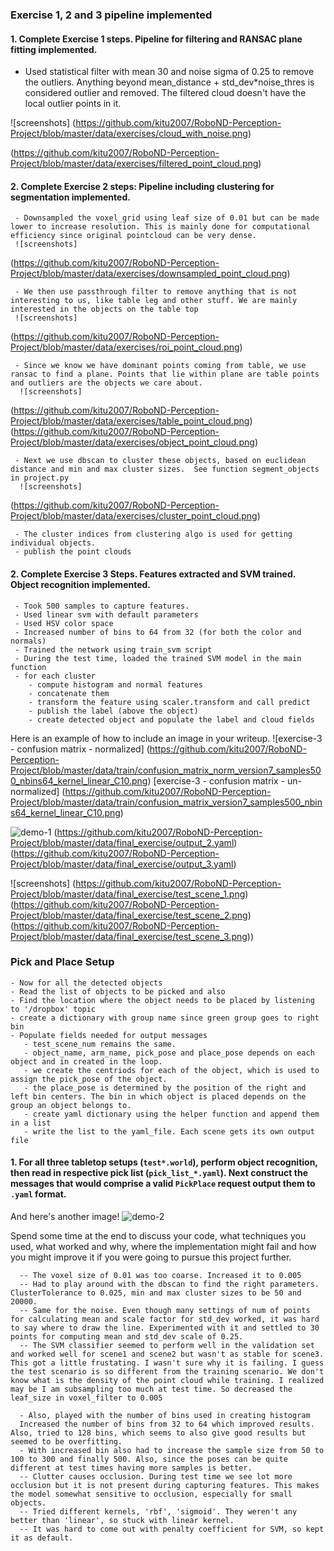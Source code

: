 

### Exercise 1, 2 and 3 pipeline implemented
#### 1. Complete Exercise 1 steps. Pipeline for filtering and RANSAC plane fitting implemented.

 - Used statistical filter with mean 30 and noise sigma of 0.25 to remove the outliers. Anything beyond mean_distance + std_dev*noise_thres is considered outlier and removed. The filtered cloud doesn't have the local outlier points in it.

![screenshots]
(https://github.com/kitu2007/RoboND-Perception-Project/blob/master/data/exercises/cloud_with_noise.png)

(https://github.com/kitu2007/RoboND-Perception-Project/blob/master/data/exercises/filtered_point_cloud.png)


#### 2. Complete Exercise 2 steps: Pipeline including clustering for segmentation implemented.
     - Downsampled the voxel_grid using leaf size of 0.01 but can be made lower to increase resolution. This is mainly done for computational efficiency since original pointcloud can be very dense.
     ![screenshots]
(https://github.com/kitu2007/RoboND-Perception-Project/blob/master/data/exercises/downsampled_point_cloud.png)



     - We then use passthrough filter to remove anything that is not interesting to us, like table leg and other stuff. We are mainly interested in the objects on the table top
     ![screenshots]
(https://github.com/kitu2007/RoboND-Perception-Project/blob/master/data/exercises/roi_point_cloud.png)

     - Since we know we have dominant points coming from table, we use ransac to find a plane. Points that lie within plane are table points and outliers are the objects we care about.
      ![screenshots]
(https://github.com/kitu2007/RoboND-Perception-Project/blob/master/data/exercises/table_point_cloud.png)
(https://github.com/kitu2007/RoboND-Perception-Project/blob/master/data/exercises/object_point_cloud.png)


     - Next we use dbscan to cluster these objects, based on euclidean distance and min and max cluster sizes.  See function segment_objects in project.py
      ![screenshots]
(https://github.com/kitu2007/RoboND-Perception-Project/blob/master/data/exercises/cluster_point_cloud.png)

     - The cluster indices from clustering algo is used for getting individual objects.
     - publish the point clouds

#### 2. Complete Exercise 3 Steps.  Features extracted and SVM trained.  Object recognition implemented.
     - Took 500 samples to capture features.
     - Used linear svm with default parameters
     - Used HSV color space
     - Increased number of bins to 64 from 32 (for both the color and normals)
     - Trained the network using train_svm script
     - During the test time, loaded the trained SVM model in the main function
     - for each cluster
        - compute histogram and normal features
        - concatenate them
        - transform the feature using scaler.transform and call predict
        - publish the label (above the object)
        - create detected object and populate the label and cloud fields


Here is an example of how to include an image in your writeup.
     ![exercise-3 - confusion matrix - normalized] (https://github.com/kitu2007/RoboND-Perception-Project/blob/master/data/train/confusion_matrix_norm_version7_samples500_nbins64_kernel_linear_C10.png)
     [exercise-3 - confusion matrix - un-normalized] (https://github.com/kitu2007/RoboND-Perception-Project/blob/master/data/train/confusion_matrix_version7_samples500_nbins64_kernel_linear_C10.png)


![demo-1](https://github.com/kitu2007/RoboND-Perception-Project/blob/master/data/final_exercise/output_1.yaml)
(https://github.com/kitu2007/RoboND-Perception-Project/blob/master/data/final_exercise/output_2.yaml)
(https://github.com/kitu2007/RoboND-Perception-Project/blob/master/data/final_exercise/output_3.yaml)

![screenshots]
(https://github.com/kitu2007/RoboND-Perception-Project/blob/master/data/final_exercise/test_scene_1.png)
(https://github.com/kitu2007/RoboND-Perception-Project/blob/master/data/final_exercise/test_scene_2.png)
(https://github.com/kitu2007/RoboND-Perception-Project/blob/master/data/final_exercise/test_scene_3.png))


### Pick and Place Setup
    - Now for all the detected objects
    - Read the list of objects to be picked and also
    - Find the location where the object needs to be placed by listening to '/dropbox' topic
    - create a dictionary with group name since green group goes to right bin
    - Populate fields needed for output messages
       - test_scene_num remains the same.
       - object_name, arm_name, pick_pose and place_pose depends on each object and in created in the loop.
       - we create the centriods for each of the object, which is used to assign the pick_pose of the object.
       - the place_pose is determined by the position of the right and left bin centers. The bin in which object is placed depends on the group an object belongs to.
       - create yaml dictionary using the helper function and append them in a list
       - write the list to the yaml_file. Each scene gets its own output file

#### 1. For all three tabletop setups (`test*.world`), perform object recognition, then read in respective pick list (`pick_list_*.yaml`). Next construct the messages that would comprise a valid `PickPlace` request output them to `.yaml` format.

And here's another image! 
![demo-2](https://user-images.githubusercontent.com/20687560/28748286-9f65680e-7468-11e7-83dc-f1a32380b89c.png)

Spend some time at the end to discuss your code, what techniques you used, what worked and why, where the implementation might fail and how you might improve it if you were going to pursue this project further.  

      -- The voxel size of 0.01 was too coarse. Increased it to 0.005
      -- Had to play around with the dbscan to find the right parameters. ClusterTolerance to 0.025, min and max cluster sizes to be 50 and 20000.
      -- Same for the noise. Even though many settings of num of points for calculating mean and scale factor for std_dev worked, it was hard to say where to draw the line. Experimented with it and settled to 30 points for computing mean and std_dev scale of 0.25. 
      -- The SVM classifier seemed to perform well in the validation set and worked well for scene1 and scene2 but wasn't as stable for scene3. This got a little frustating. I wasn't sure why it is failing. I guess the test scenario is so different from the training scenario. We don't know what is the density of the point cloud while training. I realized may be I am subsampling too much at test time. So decreased the leaf_size in voxel_filter to 0.005 
      
      - Also, played with the number of bins used in creating histogram
      Increased the number of bins from 32 to 64 which improved results. Also, tried to 128 bins, which seems to also give good results but seemed to be overfitting.
      - With increased bin also had to increase the sample size from 50 to 100 to 300 and finally 500. Also, since the poses can be quite different at test times having more samples is better.
      -- Clutter causes occlusion. During test time we see lot more occlusion but it is not present during capturing features. This makes the model somewhat sensitive to occlusion, especially for small objects.
      -- Tried different kernels, 'rbf', 'sigmoid'. They weren't any better than 'linear', so stuck with linear kernel. 
      -- It was hard to come out with penalty coefficient for SVM, so kept it as default. 

